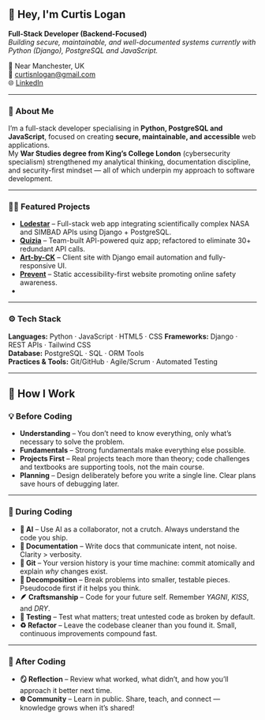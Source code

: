 ## 👋 Hey, I'm Curtis Logan  
**Full-Stack Developer (Backend-Focused)**  
_Building secure, maintainable, and well-documented systems currently with Python (Django), PostgreSQL and JavaScript._

📍 Near Manchester, UK  
📧 [curtisnlogan@gmail.com](mailto:curtisnlogan@gmail.com)  
🌐 [LinkedIn](https://linkedin.com/in/curtisnlogan-dev)

---

### 🧠 About Me
I’m a full-stack developer specialising in **Python, PostgreSQL and JavaScript**, focused on creating **secure, maintainable, and accessible** web applications.  
My **War Studies degree from King’s College London** (cybersecurity specialism) strengthened my analytical thinking, documentation discipline, and security-first mindset — all of which underpin my approach to software development.

---

### 🧑‍💻 Featured Projects
- **[Lodestar](#)** – Full-stack web app integrating scientifically complex NASA and SIMBAD APIs using Django + PostgreSQL.  
- **[Quizia](#)** – Team-built API-powered quiz app; refactored to eliminate 30+ redundant API calls.  
- **[Art-by-CK](#)** – Client site with Django email automation and fully-responsive UI.  
- **[Prevent](#)** – Static accessibility-first website promoting online safety awareness.
- 
---

### ⚙️ Tech Stack
**Languages:** Python · JavaScript · HTML5 · CSS
**Frameworks:** Django · REST APIs · Tailwind CSS  
**Database:** PostgreSQL · SQL · ORM Tools  
**Practices & Tools:** Git/GitHub · Agile/Scrum · Automated Testing  

---

## 🧭 How I Work

### 💡 Before Coding
- **Understanding** – You don’t need to know everything, only what’s necessary to solve the problem.  
- **Fundamentals** – Strong fundamentals make everything else possible.  
- **Projects First** – Real projects teach more than theory; code challenges and textbooks are supporting tools, not the main course.  
- **Planning** – Design deliberately before you write a single line. Clear plans save hours of debugging later.  

---

### 🧩 During Coding
- **🤖 AI** – Use AI as a collaborator, not a crutch. Always understand the code you ship.  
- **📝 Documentation** – Write docs that communicate intent, not noise. Clarity > verbosity.  
- **🔧 Git** – Your version history is your time machine: commit atomically and explain *why* changes exist.  
- **🧠 Decomposition** – Break problems into smaller, testable pieces. Pseudocode first if it helps you think.  
- **🪶 Craftsmanship** – Code for your future self. Remember *YAGNI*, *KISS*, and *DRY*.  
- **🧪 Testing** – Test what matters; treat untested code as broken by default.  
- **♻️ Refactor** – Leave the codebase cleaner than you found it. Small, continuous improvements compound fast.  

---

### 🔁 After Coding
- **🪞 Reflection** – Review what worked, what didn’t, and how you’ll approach it better next time.  
- **🌐 Community** – Learn in public. Share, teach, and connect — knowledge grows when it’s shared!
